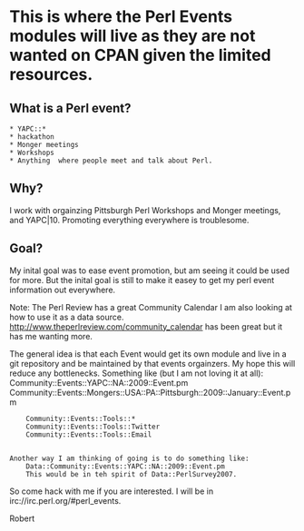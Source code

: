 
This is where the Perl Events modules will live as they are not wanted on CPAN given the limited resources.
===========================================================================================================

What is a Perl event?  
--------------------
	* YAPC::*
	* hackathon
	* Monger meetings
	* Workshops
	* Anything  where people meet and talk about Perl.

Why?
----
I work with orgainzing Pittsburgh Perl Workshops and Monger meetings, and YAPC|10.  Promoting everything everywhere is troublesome.


Goal?
-----
My inital goal was to ease event promotion, but am seeing it could be used for more.  But the inital goal is still to make it easey to get my perl event information out everywhere.




Note:  The Perl Review has a great Community Calendar I am also looking at how to use it as a data source.
http://www.theperlreview.com/community_calendar has been great but it has me wanting more.


The general idea is that each Event would get its own module and live in a git repository and be maintained by that events orgainzers.  My hope this will reduce any bottlenecks.
	Something like (but I am not loving it at all):
		Community::Events::YAPC::NA::2009::Event.pm
		Community::Events::Mongers::USA::PA::Pittsburgh::2009::January::Event.pm

		Community::Events::Tools::*
		Community::Events::Tools::Twitter
		Community::Events::Tools::Email


	Another way I am thinking of going is to do something like:
		Data::Community::Events::YAPC::NA::2009::Event.pm
		This would be in teh spirit of Data::PerlSurvey2007.


So come hack with me if you are interested.  I will be in irc://irc.perl.org/#perl_events.

Robert
